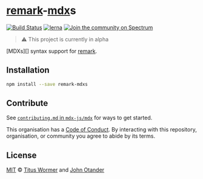 # [remark][]-[mdx][]s

[![Build Status][build-badge]][build]
[![lerna][lerna-badge]][lerna]
[![Join the community on Spectrum][spectrum-badge]][spectrum]

> :warning: This project is currently in alpha

[MDXs][] syntax support for [remark][].

## Installation

```sh
npm install --save remark-mdxs
```

## Contribute

See [`contributing.md` in `mdx-js/mdx`][contributing] for ways to get started.

This organisation has a [Code of Conduct][coc].
By interacting with this repository, organisation, or community you agree to
abide by its terms.

## License

[MIT][] © [Titus Wormer][author] and [John Otander][author2]

<!-- Definitions -->

[build]: https://travis-ci.org/mdx-js/mdx

[build-badge]: https://travis-ci.org/mdx-js/mdx.svg?branch=master

[lerna]: https://lernajs.io/

[lerna-badge]: https://img.shields.io/badge/maintained%20with-lerna-cc00ff.svg

[spectrum]: https://spectrum.chat/mdx

[spectrum-badge]: https://withspectrum.github.io/badge/badge.svg

[contributing]: https://github.com/mdx-js/mdx/blob/master/contributing.md

[coc]: https://github.com/mdx-js/mdx/blob/master/code-of-conduct.md

[mit]: license

[remark]: https://github.com/remarkjs/remark

[mdx]: https://github.com/mdx-js/mdx

[author]: https://wooorm.com

[author2]: https://johno.com
